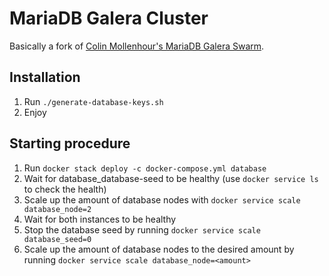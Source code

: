 # MariaDB Galera Cluster
Basically a fork of [Colin Mollenhour's MariaDB Galera Swarm](https://github.com/colinmollenhour/mariadb-galera-swarm "GitHub repository").

## Installation
1. Run `./generate-database-keys.sh`
2. Enjoy

## Starting procedure
1. Run `docker stack deploy -c docker-compose.yml database`
2. Wait for database_database-seed to be healthy (use `docker service ls` to check the health)
3. Scale up the amount of database nodes with `docker service scale database_node=2`
4. Wait for both instances to be healthy
5. Stop the database seed by running `docker service scale database_seed=0`
6. Scale up the amount of database nodes to the desired amount by running `docker service scale database_node=<amount>`
